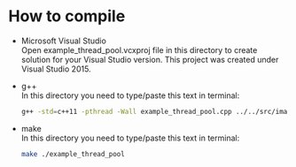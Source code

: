 # How to compile    
- Microsoft Visual Studio    
Open example_thread_pool.vcxproj file in this directory to create solution for your Visual Studio version. This project was created under Visual Studio 2015.

- g++    
In this directory you need to type/paste this text in terminal:    
	```bash
	g++ -std=c++11 -pthread -Wall example_thread_pool.cpp ../../src/image_function.cpp ../../src/thread_pool.cpp -o application
	```

- make    
In this directory you need to type/paste this text in terminal:    
	```bash
	make ./example_thread_pool
	```
